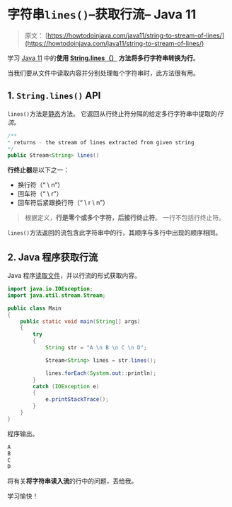 # 字符串`lines()`–获取行流– Java 11

> 原文： [https://howtodoinjava.com/java11/string-to-stream-of-lines/](https://howtodoinjava.com/java11/string-to-stream-of-lines/)

学习 [Java 11](https://howtodoinjava.com/java11/features-enhancements/) 中的**使用 [**String.lines（）**](https://docs.oracle.com/en/java/javase/11/docs/api/java.base/java/lang/String.html#lines()) 方法将多行字符串转换为行**。

当我们要从文件中读取内容并分别处理每个字符串时，此方法很有用。

## 1\. `String.lines()` API

`lines()`方法是[静态](https://howtodoinjava.com/java/basics/java-static-keyword/)方法。 它返回从行终止符分隔的给定多行字符串中提取的*行流。*

```java
/**
* returns - the stream of lines extracted from given string
*/
public Stream<String> lines()

```

**行终止器**是以下之一：

*   换行符（“ \ n”）
*   回车符（“ \ r”）
*   回车符后紧跟换行符（“ \ r \ n”）

> 根据定义，**行是零个或多个字符，后接行终止符**。 一行不包括行终止符。

`lines()`方法返回的流包含此字符串中的行，其顺序与多行中出现的顺序相同。

## 2\. Java 程序获取行流

Java 程序[读取文件](https://howtodoinjava.com/java/io/java-read-file-to-string-examples/)，并以行流的形式获取内容。

```java
import java.io.IOException;
import java.util.stream.Stream;

public class Main 
{
	public static void main(String[] args) 
	{
		try 
		{
			String str = "A \n B \n C \n D"; 

			Stream<String> lines = str.lines();

			lines.forEach(System.out::println);
		} 
		catch (IOException e) 
		{
			e.printStackTrace();
		}
	}
}

```

程序输出。

```java
A
B
C
D

```

将有关**将字符串读入流**的行中的问题，丢给我。

学习愉快！